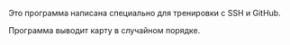 Это программа написана специально для тренировки с SSH и GitHub.

Программа выводит карту в случайном порядке.